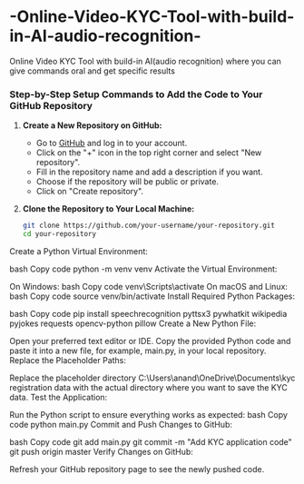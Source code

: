 # -Online-Video-KYC-Tool-with-build-in-AI-audio-recognition-
 Online Video KYC Tool with build-in AI(audio recognition) where you can give commands oral and get specific results
### Step-by-Step Setup Commands to Add the Code to Your GitHub Repository

1. **Create a New Repository on GitHub:**
   - Go to [GitHub](https://github.com/) and log in to your account.
   - Click on the "+" icon in the top right corner and select "New repository".
   - Fill in the repository name and add a description if you want.
   - Choose if the repository will be public or private.
   - Click on "Create repository".

2. **Clone the Repository to Your Local Machine:**
   ```bash
   git clone https://github.com/your-username/your-repository.git
   cd your-repository
Create a Python Virtual Environment:

bash
Copy code
python -m venv venv
Activate the Virtual Environment:

On Windows:
bash
Copy code
venv\Scripts\activate
On macOS and Linux:
bash
Copy code
source venv/bin/activate
Install Required Python Packages:

bash
Copy code
pip install speechrecognition pyttsx3 pywhatkit wikipedia pyjokes requests opencv-python pillow
Create a New Python File:

Open your preferred text editor or IDE.
Copy the provided Python code and paste it into a new file, for example, main.py, in your local repository.
Replace the Placeholder Paths:

Replace the placeholder directory C:\Users\anand\OneDrive\Documents\kyc registration data with the actual directory where you want to save the KYC data.
Test the Application:

Run the Python script to ensure everything works as expected:
bash
Copy code
python main.py
Commit and Push Changes to GitHub:

bash
Copy code
git add main.py
git commit -m "Add KYC application code"
git push origin master
Verify Changes on GitHub:

Refresh your GitHub repository page to see the newly pushed code.
